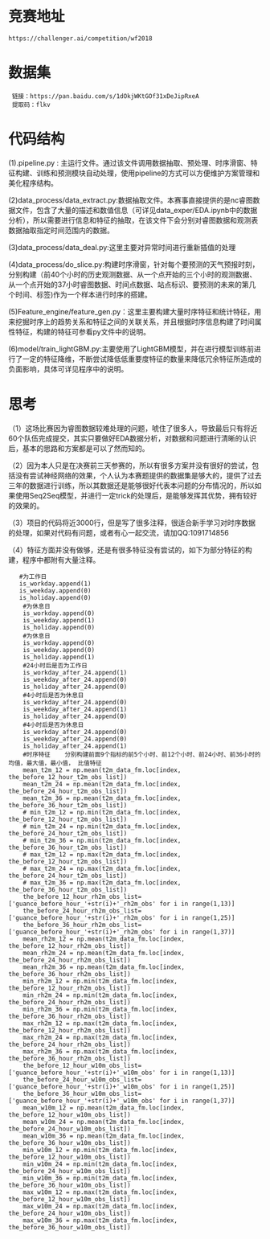# 竞赛地址
    https://challenger.ai/competition/wf2018
    
# 数据集
     链接：https://pan.baidu.com/s/1dOkjWKtGOf31xDeJipRxeA 
     提取码：flkv 
     
# 代码结构
(1).pipeline.py : 主运行文件。通过该文件调用数据抽取、预处理、时序滑窗、特征构建、训练和预测模块自动处理，使用pipeline的方式可以方便维护方案管理和美化程序结构。

(2)data_process/data_extract.py:数据抽取文件。本赛事直接提供的是nc睿图数据文件，包含了大量的描述和数值信息（可详见data_exper/EDA.ipynb中的数据分析），所以需要进行信息和特征的抽取，在该文件下会分别对睿图数据和观测表数据抽取指定时间范围内的数据。

(3)data_process/data_deal.py:这里主要对异常时间进行重新插值的处理

(4)data_process/do_slice.py:构建时序滑窗，针对每个要预测的天气预报时刻，分别构建（前40个小时的历史观测数据、从一个点开始的三个小时的观测数据、从一个点开始的37小时睿图数据、时间点数据、站点标识、要预测的未来的第几个时间、标签)作为一个样本进行时序的搭建。

(5)Feature_engine/feature_gen.py：这里主要构建大量时序特征和统计特征，用来挖掘时序上的趋势关系和特征之间的关联关系，并且根据时序信息构建了时间属性特征，构建的特征可参看py文件中的说明。

(6)model/train_lightGBM.py:主要使用了LightGBM模型，并在进行模型训练前进行了一定的特征降维，不断尝试降低低重要度特征的数量来降低冗余特征所造成的负面影响，具体可详见程序中的说明。

# 思考
（1）这场比赛因为睿图数据较难处理的问题，唬住了很多人，导致最后只有将近60个队伍完成提交，其实只要做好EDA数据分析，对数据和问题进行清晰的认识后，基本的思路和方案都是可以了然而知的。

（2）因为本人只是在决赛前三天参赛的，所以有很多方案并没有很好的尝试，包括没有尝试神经网络的效果，个人认为本赛题提供的数据集是够大的，提供了过去三年的数据进行训练，所以其数据还是能够很好代表本问题的分布情况的，所以如果使用Seq2Seq模型，并进行一定trick的处理后，是能够发挥其优势，拥有较好的效果的。

（3）项目的代码将近3000行，但是写了很多注释，很适合新手学习对时序数据的处理，如果对代码有问题，或者有心一起交流，请加QQ:1091714856

（4）特征方面并没有做够，还是有很多特征没有尝试的，如下为部分特征的构建，程序中都附有大量注释。
        
       #为工作日
       is_workday.append(1)
       is_weekday.append(0)
       is_holiday.append(0)
        #为休息日
        is_workday.append(0)
        is_weekday.append(1)
        is_holiday.append(0)
        #为休息日
        is_workday.append(0)
        is_weekday.append(0)
        is_holiday.append(1)
        #24小时后是否为工作日
        is_workday_after_24.append(1)
        is_weekday_after_24.append(0)
        is_holiday_after_24.append(0)
        #4小时后是否为休息日
        is_workday_after_24.append(0)
        is_weekday_after_24.append(1)
        is_holiday_after_24.append(0)
        #4小时后是否为休息日
        is_workday_after_24.append(0)
        is_weekday_after_24.append(0)
        is_holiday_after_24.append(1)
        #时序特征    分别构建前面9个指标的前5个小时、前12个小时、前24小时、前36小时的均值，最大值，最小值， 比值特征
        mean_t2m_12 = np.mean(t2m_data_fm.loc[index, the_before_12_hour_t2m_obs_list])
        mean_t2m_24 = np.mean(t2m_data_fm.loc[index, the_before_24_hour_t2m_obs_list])
        mean_t2m_36 = np.mean(t2m_data_fm.loc[index, the_before_36_hour_t2m_obs_list])
        # min_t2m_12 = np.min(t2m_data_fm.loc[index, the_before_12_hour_t2m_obs_list])
        # min_t2m_24 = np.min(t2m_data_fm.loc[index, the_before_24_hour_t2m_obs_list])
        # min_t2m_36 = np.min(t2m_data_fm.loc[index, the_before_36_hour_t2m_obs_list])
        # max_t2m_12 = np.max(t2m_data_fm.loc[index, the_before_12_hour_t2m_obs_list])
        # max_t2m_24 = np.max(t2m_data_fm.loc[index, the_before_24_hour_t2m_obs_list])
        # max_t2m_36 = np.max(t2m_data_fm.loc[index, the_before_36_hour_t2m_obs_list])
        the_before_12_hour_rh2m_obs_list=['guance_before_hour_'+str(i)+'_rh2m_obs' for i in range(1,13)]
        the_before_24_hour_rh2m_obs_list=['guance_before_hour_'+str(i)+'_rh2m_obs' for i in range(1,25)]
        the_before_36_hour_rh2m_obs_list=['guance_before_hour_'+str(i)+'_rh2m_obs' for i in range(1,37)]
        mean_rh2m_12 = np.mean(t2m_data_fm.loc[index, the_before_12_hour_rh2m_obs_list])
        mean_rh2m_24 = np.mean(t2m_data_fm.loc[index, the_before_24_hour_rh2m_obs_list])
        mean_rh2m_36 = np.mean(t2m_data_fm.loc[index, the_before_36_hour_rh2m_obs_list])
        min_rh2m_12 = np.min(t2m_data_fm.loc[index, the_before_12_hour_rh2m_obs_list])
        min_rh2m_24 = np.min(t2m_data_fm.loc[index, the_before_24_hour_rh2m_obs_list])
        min_rh2m_36 = np.min(t2m_data_fm.loc[index, the_before_36_hour_rh2m_obs_list])
        max_rh2m_12 = np.max(t2m_data_fm.loc[index, the_before_12_hour_rh2m_obs_list])
        max_rh2m_24 = np.max(t2m_data_fm.loc[index, the_before_24_hour_rh2m_obs_list])
        max_rh2m_36 = np.max(t2m_data_fm.loc[index, the_before_36_hour_rh2m_obs_list])
        the_before_12_hour_w10m_obs_list=['guance_before_hour_'+str(i)+'_w10m_obs' for i in range(1,13)]
        the_before_24_hour_w10m_obs_list=['guance_before_hour_'+str(i)+'_w10m_obs' for i in range(1,25)]
        the_before_36_hour_w10m_obs_list=['guance_before_hour_'+str(i)+'_w10m_obs' for i in range(1,37)]
        mean_w10m_12 = np.mean(t2m_data_fm.loc[index, the_before_12_hour_w10m_obs_list])
        mean_w10m_24 = np.mean(t2m_data_fm.loc[index, the_before_24_hour_w10m_obs_list])
        mean_w10m_36 = np.mean(t2m_data_fm.loc[index, the_before_36_hour_w10m_obs_list])
        min_w10m_12 = np.min(t2m_data_fm.loc[index, the_before_12_hour_w10m_obs_list])
        min_w10m_24 = np.min(t2m_data_fm.loc[index, the_before_24_hour_w10m_obs_list])
        min_w10m_36 = np.min(t2m_data_fm.loc[index, the_before_36_hour_w10m_obs_list])
        max_w10m_12 = np.max(t2m_data_fm.loc[index, the_before_12_hour_w10m_obs_list])
        max_w10m_24 = np.max(t2m_data_fm.loc[index, the_before_24_hour_w10m_obs_list])
        max_w10m_36 = np.max(t2m_data_fm.loc[index, the_before_36_hour_w10m_obs_list])

